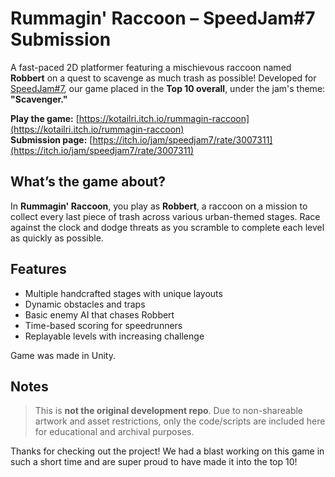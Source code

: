 # Rummagin' Raccoon – SpeedJam#7 Submission

A fast-paced 2D platformer featuring a mischievous raccoon named **Robbert** on a quest to scavenge as much trash as possible! Developed for [SpeedJam#7](https://itch.io/jam/speedjam7), our game placed in the **Top 10 overall**, under the jam's theme: **"Scavenger."**

**Play the game:** [https://kotailri.itch.io/rummagin-raccoon](https://kotailri.itch.io/rummagin-raccoon)  
**Submission page:** [https://itch.io/jam/speedjam7/rate/3007311](https://itch.io/jam/speedjam7/rate/3007311)

## What’s the game about?

In **Rummagin' Raccoon**, you play as **Robbert**, a raccoon on a mission to collect every last piece of trash across various urban-themed stages. Race against the clock and dodge threats as you scramble to complete each level as quickly as possible.

## Features

- Multiple handcrafted stages with unique layouts  
- Dynamic obstacles and traps  
- Basic enemy AI that chases Robbert  
- Time-based scoring for speedrunners  
- Replayable levels with increasing challenge

Game was made in Unity.

## Notes

> This is **not the original development repo**. Due to non-shareable artwork and asset restrictions, only the code/scripts are included here for educational and archival purposes.


Thanks for checking out the project! We had a blast working on this game in such a short time and are super proud to have made it into the top 10!
